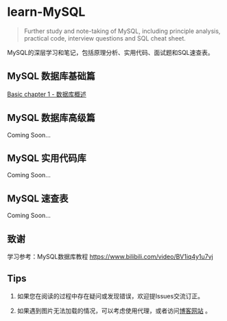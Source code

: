 # learn-MySQL
> Further study and note-taking of MySQL, including principle analysis, practical code, interview questions and SQL cheat sheet.

MySQL的深层学习和笔记，包括原理分析、实用代码、面试题和SQL速查表。

## MySQL 数据库基础篇

[Basic chapter 1 - 数据库概述](https://github.com/timerring/learn-MySQL/blob/main/Basic%20chapter%201-Database%20Overview.md)





## MySQL 数据库高级篇

Coming Soon...



## MySQL 实用代码库

Coming Soon...



## MySQL 速查表

Coming Soon...



## 致谢

学习参考：MySQL数据库教程 https://www.bilibili.com/video/BV1iq4y1u7vj



## Tips

1. 如果您在阅读的过程中存在疑问或发现错误，欢迎提Issues交流订正。

2. 如果遇到图片无法加载的情况，可以考虑使用代理，或者访问[博客网站](https://blog.csdn.net/m0_52316372/category_12173728.html) 。

